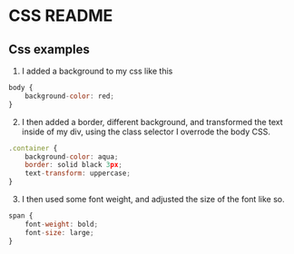 # CSS README

## Css examples

1. I added a background to my css like this
```javascript
body {
    background-color: red;
}
```
2. I then added a border, different background, and transformed the text inside of my div, using the class selector I overrode the body CSS.
```javascript
.container {
    background-color: aqua;
    border: solid black 3px;
    text-transform: uppercase;
}
```

3. I then used some font weight, and adjusted the size of the font like so.
```javascript
span {
    font-weight: bold;
    font-size: large;
}
```